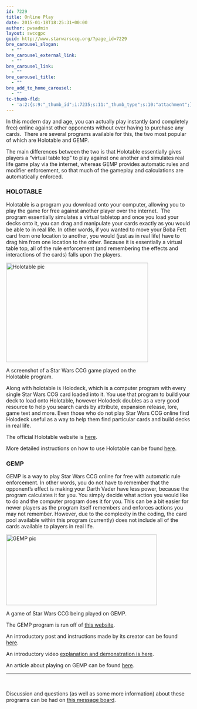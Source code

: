 ```yaml
---
id: 7229
title: Online Play
date: 2015-01-18T18:25:31+00:00
author: pwsadmin
layout: swccgpc
guid: http://www.starwarsccg.org/?page_id=7229
bre_carousel_slogan:
  - ""
bre_carousel_external_link:
  - ""
bre_carousel_link:
  - ""
bre_carousel_title:
  - ""
bre_add_to_home_carousel:
  - ""
tc-thumb-fld:
  - 'a:2:{s:9:"_thumb_id";i:7235;s:11:"_thumb_type";s:10:"attachment";}'
---
```

In this modern day and age, you can actually play instantly (and completely free) online against other opponents without ever having to purchase any cards.  There are several programs available for this, the two most popular of which are Holotable and GEMP.

The main differences between the two is that Holotable essentially gives players a “virtual table top” to play against one another and simulates real life game play via the internet, whereas GEMP provides automatic rules and modifier enforcement, so that much of the gameplay and calculations are automatically enforced.

### HOLOTABLE

Holotable is a program you download onto your computer, allowing you to play the game for free against another player over the internet.  The program essentially simulates a virtual tabletop and once you load your decks onto it, you can drag and manipulate your cards exactly as you would be able to in real life. In other words, if you wanted to move your Boba Fett card from one location to another, you would (just as in real life) have to drag him from one location to the other. Because it is essentially a virtual table top, all of the rule enforcement (and remembering the effects and interactions of the cards) falls upon the players.

<div id="attachment_7217" style="width: 397px" class="wp-caption alignright">
  <img aria-describedby="caption-attachment-7217" class="wp-image-7217 size-height270" src="http://www.starwarsccg.org/wp/wp-content/uploads/Holotable-pic-387x270.jpg" alt="Holotable pic" width="387" height="270" />
  
  <p id="caption-attachment-7217" class="wp-caption-text">
    A screenshot of a Star Wars CCG game played on the Holotable program.
  </p>
</div>

Along with holotable is Holodeck, which is a computer program with every single Star Wars CCG card loaded into it. You use that program to build your deck to load onto Holotable, however Holodeck doubles as a very good resource to help you search cards by attribute, expansion release, lore, game text and more. Even those who do not play Star Wars CCG online find Holodeck useful as a way to help them find particular cards and build decks in real life.

The official Holotable website is [here](http://holotable.com/).

More detailed instructions on how to use Holotable can be found [here](http://www.starwarsccg.org/forums/viewtopic.php?f=332&t=17383).

### GEMP

GEMP is a way to play Star Wars CCG online for free with automatic rule enforcement. In other words, you do not have to remember that the opponent’s effect is making your Darth Vader have less power, because the program calculates it for you. You simply decide what action you would like to do and the computer program does it for you. This can be a bit easier for newer players as the program itself remembers and enforces actions you may not remember. However, due to the complexity in the coding, the card pool available within this program (currently) does not include all of the cards available to players in real life.

<div id="attachment_7235" style="width: 421px" class="wp-caption alignright">
  <a href="http://www.starwarsccg.org/wp/wp-content/uploads/GEMP-pic.jpg"><img aria-describedby="caption-attachment-7235" class="wp-image-7235 size-height195" src="http://www.starwarsccg.org/wp/wp-content/uploads/GEMP-pic-411x192.jpg" alt="GEMP pic" width="411" height="192" /></a>
  
  <p id="caption-attachment-7235" class="wp-caption-text">
    A game of Star Wars CCG being played on GEMP.
  </p>
</div>

The GEMP program is run off of [this website](http://tlbiesterfeld.servegame.com/gemp-swccg/).

An introductory post and instructions made by its creator can be found [here](http://www.starwarsccg.org/forums/viewtopic.php?f=188&t=52222).

An introductory video [explanation and demonstration is here](https://www.youtube.com/watch?v=FfZ6-foDc1o&feature=youtu.be).

An article about playing on GEMP can be found [here](http://www.starwarsccg.org/wp/play-star-wars-ccg-in-15-minutes-new-and-returning-players-article/).

* * *

&nbsp;

Discussion and questions (as well as some more information) about these programs can be had on [this message board](http://www.starwarsccg.org/forums/viewforum.php?f=188).